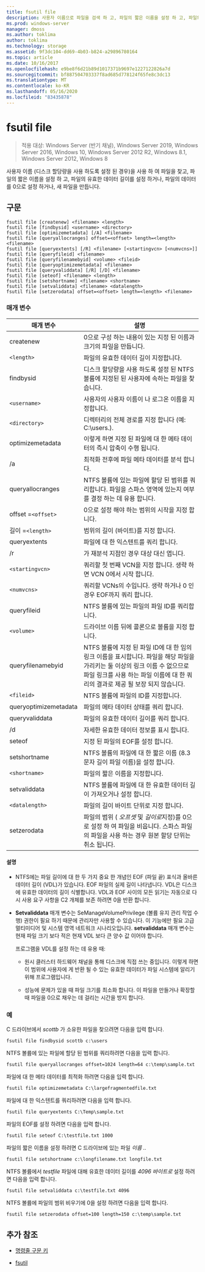 ```yaml
---
title: fsutil file
description: 사용자 이름으로 파일을 검색 하 고, 파일의 짧은 이름을 설정 하 고, 파일의 유효한 데이터 길이를 설정 하거나, 파일에 대해 0 데이터를 설정 하거나, 새 파일을 만드는 fsutil file 명령에 대 한 참조 항목입니다.
ms.prod: windows-server
manager: dmoss
ms.author: toklima
author: toklima
ms.technology: storage
ms.assetid: 9f3dc104-dd69-4b03-b824-a29896780164
ms.topic: article
ms.date: 10/16/2017
ms.openlocfilehash: e9be8f6d21b89d1017371b9697e1227122826a7d
ms.sourcegitcommit: bf887504703337f8ad685d778124f65fe8c3dc13
ms.translationtype: MT
ms.contentlocale: ko-KR
ms.lasthandoff: 05/16/2020
ms.locfileid: "83435878"
---
```

# <a name="fsutil-file"></a>fsutil file

> 적용 대상: Windows Server (반기 채널), Windows Server 2019, Windows Server 2016, Windows 10, Windows Server 2012 R2, Windows 8.1, Windows Server 2012, Windows 8

사용자 이름 (디스크 할당량을 사용 하도록 설정 된 경우)을 사용 하 여 파일을 찾고, 파일의 짧은 이름을 설정 하 고, 파일의 유효한 데이터 길이를 설정 하거나, 파일의 데이터를 0으로 설정 하거나, 새 파일을 만듭니다.

## <a name="syntax"></a>구문

```
fsutil file [createnew] <filename> <length>
fsutil file [findbysid] <username> <directory>
fsutil file [optimizemetadata] [/A] <filename>
fsutil file [queryallocranges] offset=<offset> length=<length> <filename>
fsutil file [queryextents] [/R] <filename> [<startingvcn> [<numvcns>]]
fsutil file [queryfileid] <filename>
fsutil file [queryfilenamebyid] <volume> <fileid>
fsutil file [queryoptimizemetadata] <filename>
fsutil file [queryvaliddata] [/R] [/D] <filename>
fsutil file [seteof] <filename> <length>
fsutil file [setshortname] <filename> <shortname>
fsutil file [setvaliddata] <filename> <datalength>
fsutil file [setzerodata] offset=<offset> length=<length> <filename>
```

### <a name="parameters"></a>매개 변수

| 매개 변수 | 설명 |
| --------- | ----------- |
| createnew | 0으로 구성 하는 내용이 있는 지정 된 이름과 크기의 파일을 만듭니다. |
| `<length>` | 파일의 유효한 데이터 길이 지정합니다. |
| findbysid | 디스크 할당량을 사용 하도록 설정 된 NTFS 볼륨에 지정된 된 사용자에 속하는 파일을 찾습니다. |
| `<username>` | 사용자의 사용자 이름이 나 로그온 이름을 지정합니다. |
| `<directory>` | 디렉터리의 전체 경로를 지정 합니다 (예: C:\users.). |
| optimizemetadata | 이렇게 하면 지정 된 파일에 대 한 메타 데이터의 즉시 압축이 수행 됩니다. |
| /a | 최적화 전후에 파일 메타 데이터를 분석 합니다. |
| queryallocranges | NTFS 볼륨에 있는 파일에 할당 된 범위를 쿼리합니다. 파일을 스파스 영역에 있는지 여부를 결정 하는 데 유용 합니다. |
| offset =`<offset>` | 0으로 설정 해야 하는 범위의 시작을 지정 합니다. |
| 길이 =`<length>` | 범위의 길이 (바이트)를 지정 합니다. |
| queryextents | 파일에 대 한 익스텐트를 쿼리 합니다. |
| /r | <filename>가 재분석 지점인 경우 대상 대신 엽니다. |
| `<startingvcn>` | 쿼리할 첫 번째 VCN을 지정 합니다. 생략 하면 VCN 0에서 시작 합니다. |
| `<numvcns>` | 쿼리할 VCNs의 수입니다. 생략 하거나 0 인 경우 EOF까지 쿼리 합니다. |
| queryfileid | NTFS 볼륨에 있는 파일의 파일 ID를 쿼리합니다. |
| `<volume>` | 드라이브 이름 뒤에 콜론으로 볼륨을 지정 합니다. |
| queryfilenamebyid | NTFS 볼륨에 지정 된 파일 ID에 대 한 임의 링크 이름을 표시합니다. 파일을 해당 파일을 가리키는 둘 이상의 링크 이름 수 없으므로 파일 링크를 사용 하는 파일 이름에 대 한 쿼리의 결과로 제공 될 보장 되지 않습니다. |
| `<fileid>` | NTFS 볼륨에 파일의 ID를 지정합니다. |
| queryoptimizemetadata | 파일의 메타 데이터 상태를 쿼리 합니다. |
| queryvaliddata | 파일의 유효한 데이터 길이를 쿼리 합니다. |
| /d | 자세한 유효한 데이터 정보를 표시 합니다. |
| seteof | 지정 된 파일의 EOF를 설정 합니다. |
| setshortname | NTFS 볼륨의 파일에 대 한 짧은 이름 (8.3 문자 길이 파일 이름)을 설정 합니다. |
| `<shortname>` | 파일의 짧은 이름을 지정합니다. |
| setvaliddata | NTFS 볼륨에 파일에 대 한 유효한 데이터 길이 가져오거나 설정 합니다. |
| `<datalength>` | 파일의 길이 바이트 단위로 지정 합니다. |
| setzerodata | 파일의 범위 ( *오프셋* 및 *길이로*지정)를 0으로 설정 하 여 파일을 비웁니다. 스파스 파일의 파일을 사용 하는 경우 원본 할당 단위는 취소 됩니다. |

#### <a name="remarks"></a>설명

- NTFS에는 파일 길이에 대 한 두 가지 중요 한 개념인 EOF (파일 끝) 표식과 올바른 데이터 길이 (VDL)가 있습니다. EOF 파일의 실제 길이 나타냅니다. VDL은 디스크에 유효한 데이터의 길이 식별합니다. VDL과 EOF 사이의 모든 읽기는 자동으로 다시 사용 요구 사항을 C2 개체를 보존 하려면 0을 반환 합니다.

- **Setvaliddata** 매개 변수는 SeManageVolumePrivilege (볼륨 유지 관리 작업 수행) 권한이 필요 하기 때문에 관리자만 사용할 수 있습니다. 이 기능에만 필요 고급 멀티미디어 및 시스템 영역 네트워크 시나리오입니다. **setvaliddata** 매개 변수는 현재 파일 크기 보다 적은 현재 VDL 보다 큰 양수 값 이어야 합니다.

    프로그램을 VDL를 설정 하는 데 유용 때:

    - 원시 클러스터 하드웨어 채널을 통해 디스크에 직접 쓰는 중입니다. 이렇게 하면이 범위에 사용자에 게 반환 될 수 있는 유효한 데이터가 파일 시스템에 알리기 위해 프로그램입니다.

    - 성능에 문제가 있을 때 파일 크기를 최소화 합니다. 이 파일을 만들거나 확장할 때 파일을 0으로 채우는 데 걸리는 시간을 방지 합니다.

### <a name="examples"></a>예

C 드라이브에서 *scottb* 가 소유한 파일을 찾으려면 다음을 입력 합니다.

```
fsutil file findbysid scottb c:\users
```

NTFS 볼륨에 있는 파일에 할당 된 범위를 쿼리하려면 다음을 입력 합니다.

```
fsutil file queryallocranges offset=1024 length=64 c:\temp\sample.txt
```

파일에 대 한 메타 데이터를 최적화 하려면 다음을 입력 합니다.

```
fsutil file optimizemetadata C:\largefragmentedfile.txt
```

파일에 대 한 익스텐트를 쿼리하려면 다음을 입력 합니다.

```
fsutil file queryextents C:\Temp\sample.txt
```

파일의 EOF를 설정 하려면 다음을 입력 합니다.

```
fsutil file seteof C:\testfile.txt 1000
```

파일의 짧은 이름을 설정 하려면 C 드라이브에 있는 파일 *이름* *..*

```
fsutil file setshortname c:\longfilename.txt longfile.txt
```

NTFS 볼륨에서 *testfile* 파일에 대해 유효한 데이터 길이를 *4096 바이트로* 설정 하려면 다음을 입력 합니다.

```
fsutil file setvaliddata c:\testfile.txt 4096
```

NTFS 볼륨에 파일의 범위 비우기에 0을 설정 하려면 다음을 입력 합니다.

```
fsutil file setzerodata offset=100 length=150 c:\temp\sample.txt
```

## <a name="additional-references"></a>추가 참조

- [명령줄 구문 키](command-line-syntax-key.md)

- [fsutil](fsutil.md)
